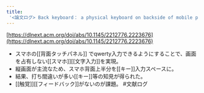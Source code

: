 ```yaml
---
title:
 '<論文ログ> Back keyboard： a physical keyboard on backside of mobile phone using qwerty'
---
```


[https://dlnext.acm.org/doi/abs/10.1145/2212776.2223676](https://dlnext.acm.org/doi/abs/10.1145/2212776.2223676)
- スマホの[[背面タッチパネル]] でqwerty入力できるようにすることで、画面を占有しない[[スマホ]][[文字入力]]を実現。
- 縦画面が主流なため、スマホ背面上半分を[[キー]]入力スペースに。
- 結果、打ち間違いが多い[[キー]]等の知見が得られた。
- [[触覚]][[フィードバック]]がないのが課題。
#文献ログ